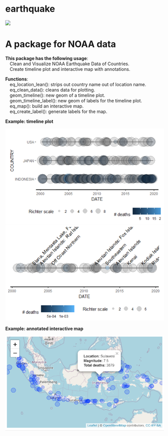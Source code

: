 # earthquake
<p>
<a href="https://travis-ci.com/github/hsm-stephanie/earthquake">
<img src="https://travis-ci.com/hsm-stephanie/earthquake.svg?branch=master" />
</a>
</p>
<h1><b>A package for NOAA data</b></h1>
<p><b>This package has the following usage</b>:
<br>&emsp;Clean and Visualize NOAA Earthquake Data of Countries.
<br>&emsp;Create timeline plot and interactive map with annotations.</p>
<p><b>Functions</b>:
<br>&emsp;eq_location_lean(): strips out country name out of location name.
<br>&emsp;eq_clean_data(): cleans data for plotting.
<br>&emsp;geom_timeline(): new geom of a timeline plot.
<br>&emsp;geom_timeline_label(): new geom of labels for the timeline plot.
<br>&emsp;eq_map(): build an interactive map.
<br>&emsp;eq_create_label(): generate labels for the map.</p>
<p><b>Example: timeline plot</b></p>
<img src="img/img1.PNG" alt="timeline plot1" style="width:500px;height:300px;"/>
<img src="img/img2.PNG" alt="timeline plot2" style="width:500px;height:300px;"/>
<p><b>Example: annotated interactive map</b></p>
<img src="img/img3.PNG" alt="map" style="width:500px;height:300px;"/>

